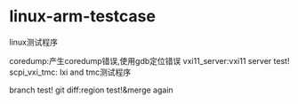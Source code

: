 # linux-arm-testcase
linux测试程序


coredump:产生coredump错误,使用gdb定位错误
vxi11_server:vxi11 server test!
scpi_vxi_tmc: lxi and tmc测试程序

branch test!
git diff:region test!&merge again
